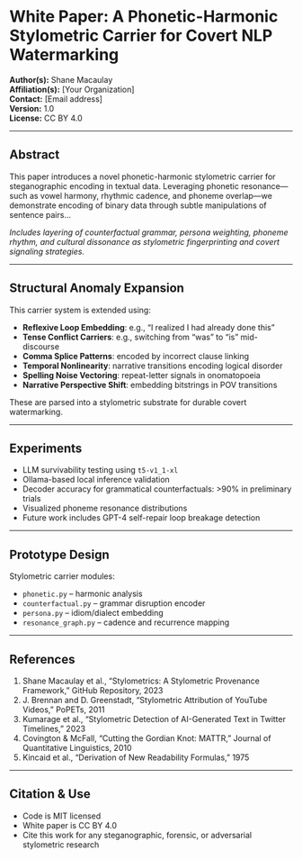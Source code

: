 
# White Paper: A Phonetic-Harmonic Stylometric Carrier for Covert NLP Watermarking

**Author(s):** Shane Macaulay  
**Affiliation(s):** [Your Organization]  
**Contact:** [Email address]  
**Version:** 1.0  
**License:** CC BY 4.0

---

## Abstract

This paper introduces a novel phonetic-harmonic stylometric carrier for steganographic encoding in textual data. Leveraging phonetic resonance—such as vowel harmony, rhythmic cadence, and phoneme overlap—we demonstrate encoding of binary data through subtle manipulations of sentence pairs...

*Includes layering of counterfactual grammar, persona weighting, phoneme rhythm, and cultural dissonance as stylometric fingerprinting and covert signaling strategies.*

---

## Structural Anomaly Expansion

This carrier system is extended using:

- **Reflexive Loop Embedding**: e.g., “I realized I had already done this”
- **Tense Conflict Carriers**: e.g., switching from “was” to “is” mid-discourse
- **Comma Splice Patterns**: encoded by incorrect clause linking
- **Temporal Nonlinearity**: narrative transitions encoding logical disorder
- **Spelling Noise Vectoring**: repeat-letter signals in onomatopoeia
- **Narrative Perspective Shift**: embedding bitstrings in POV transitions

These are parsed into a stylometric substrate for durable covert watermarking.

---

## Experiments

- LLM survivability testing using `t5-v1_1-xl`
- Ollama-based local inference validation
- Decoder accuracy for grammatical counterfactuals: >90% in preliminary trials
- Visualized phoneme resonance distributions
- Future work includes GPT-4 self-repair loop breakage detection

---

## Prototype Design

Stylometric carrier modules:

- `phonetic.py` – harmonic analysis
- `counterfactual.py` – grammar disruption encoder
- `persona.py` – idiom/dialect embedding
- `resonance_graph.py` – cadence and recurrence mapping

---

## References

1. Shane Macaulay et al., “Stylometrics: A Stylometric Provenance Framework,” GitHub Repository, 2023  
2. J. Brennan and D. Greenstadt, “Stylometric Attribution of YouTube Videos,” PoPETs, 2011  
3. Kumarage et al., “Stylometric Detection of AI-Generated Text in Twitter Timelines,” 2023  
4. Covington & McFall, “Cutting the Gordian Knot: MATTR,” Journal of Quantitative Linguistics, 2010  
5. Kincaid et al., “Derivation of New Readability Formulas,” 1975

---

## Citation & Use

- Code is MIT licensed
- White paper is CC BY 4.0
- Cite this work for any steganographic, forensic, or adversarial stylometric research

